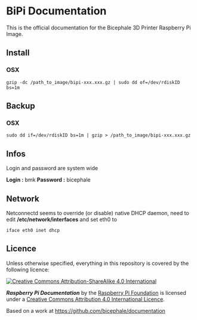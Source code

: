 # BiPi Documentation

This is the official documentation for the Bicephale 3D Printer Raspberry Pi Image.

## Install

### OSX

    gzip -dc /path_to_image/bipi-xxx.xxx.gz | sudo dd of=/dev/rdiskID bs=1m

## Backup

### OSX

    sudo dd if=/dev/rdiskID bs=1m | gzip > /path_to_image/bipi-xxx.xxx.gz

## Infos

Login and password are system wide

**Login :** bmk
**Password :** bicephale

## Network

Netconnectd seems to override (or disable) native DHCP daemon, need to edit **/etc/network/interfaces** and set eth0 to

    iface eth0 inet dhcp

## Licence

Unless otherwise specified, everything in this repository is covered by the following licence:

[![Creative Commons Attribution-ShareAlike 4.0 International](https://licensebuttons.net/l/by-sa/4.0/88x31.png)](http://creativecommons.org/licenses/by-sa/4.0/)

***Raspberry Pi Documentation*** by the [Raspberry Pi Foundation](https://www.raspberrypi.org/) is licensed under a [Creative Commons Attribution 4.0 International Licence](http://creativecommons.org/licenses/by-sa/4.0/).

Based on a work at https://github.com/bicephale/documentation
